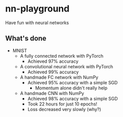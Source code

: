 # nn-playground
 Have fun with neural networks

## What's done
* MNIST
  * A fully connected network with PyTorch
    * Achieved 97% accuracy
  * A convolutional neural network with PyTorch
    * Achieved 99% accuracy
  * A handmade FC network with NumPy
    * Achieved 95% accuracy with a simple SGD
      * Momentum alone didn't really help
  * A handmade CNN with NumPy
    * Achieved 98% accuracy with a simple SGD
    * Took 22 hours for just 10 epochs!
    * Loss decreased very slowly (why?)
